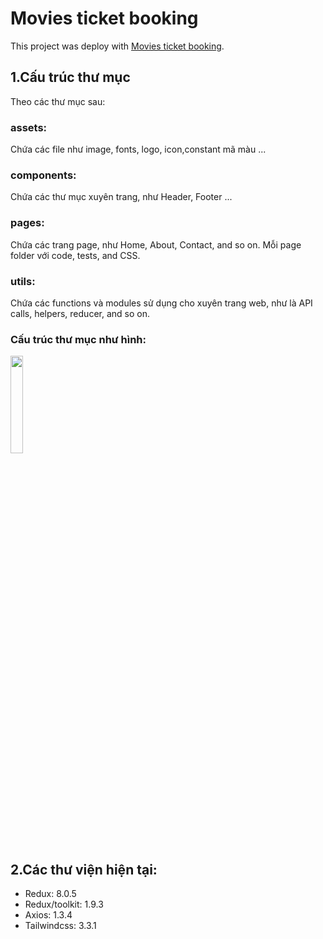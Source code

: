 # Movies ticket booking

This project was deploy with [Movies ticket booking](https://#).

## 1.Cấu trúc thư mục

Theo các thư mục sau:

### assets:

Chứa các file như image, fonts, logo, icon,constant mã màu ...

### components:

Chứa các thư mục xuyên trang, như Header, Footer ...

### pages: 

Chứa các trang page, như Home, About, Contact, and so on. Mỗi page folder với code, tests, and CSS.

### utils: 

Chứa các functions và modules sử dụng cho xuyên trang web, như là API calls, helpers, reducer, and so on.

### Cấu trúc thư mục như hình:

<img src="https://user-images.githubusercontent.com/118450812/231988937-0f9a0dd5-15ac-4a92-9cd0-16f96f8b1472.png" style="width: 20%;">

## 2.Các thư viện hiện tại:

- Redux: 8.0.5
- Redux/toolkit: 1.9.3
- Axios: 1.3.4
- Tailwindcss: 3.3.1
